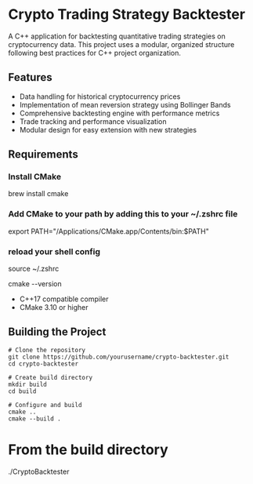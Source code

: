 # Crypto Trading Strategy Backtester

A C++ application for backtesting quantitative trading strategies on cryptocurrency data. This project uses a modular, organized structure following best practices for C++ project organization.

## Features

- Data handling for historical cryptocurrency prices
- Implementation of mean reversion strategy using Bollinger Bands
- Comprehensive backtesting engine with performance metrics
- Trade tracking and performance visualization
- Modular design for easy extension with new strategies

## Requirements

### Install CMake

brew install cmake

### Add CMake to your path by adding this to your ~/.zshrc file

export PATH="/Applications/CMake.app/Contents/bin:$PATH"

### reload your shell config

source ~/.zshrc

cmake --version

- C++17 compatible compiler
- CMake 3.10 or higher

## Building the Project

```
# Clone the repository
git clone https://github.com/yourusername/crypto-backtester.git
cd crypto-backtester

# Create build directory
mkdir build
cd build

# Configure and build
cmake ..
cmake --build .
```

# From the build directory

./CryptoBacktester
